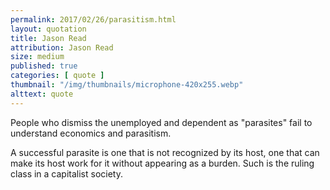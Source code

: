 ```yaml
---
permalink: 2017/02/26/parasitism.html
layout: quotation
title: Jason Read
attribution: Jason Read
size: medium
published: true
categories: [ quote ]
thumbnail: "/img/thumbnails/microphone-420x255.webp"
alttext: quote
---
```


People who dismiss the unemployed and dependent as "parasites" fail to 
understand economics and parasitism.

A successful parasite is one that is not recognized by its host, one that 
can make its host work for it without appearing as a burden. Such is the 
ruling class in a capitalist society.
